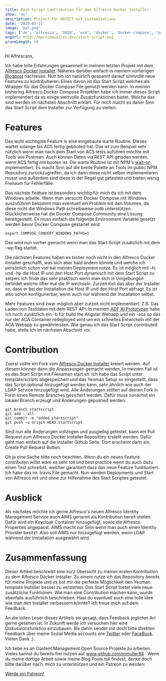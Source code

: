 ```yaml
---
title: Bash Script Contribution für den Alfresco Docker Installer
show: 'no'
description: Project für OBJECT mit Customizations
date: '2020-03-21'
image: 'owl.png'
tags: ['de', 'alfresco', '2020', 'ecm', 'docker', 'docker-compose', 'yeoman']
engUrl: http://martinmueller.dev/start-script-eng
pruneLength: 50
---
```


Hi Alfrescans,

Ich habe tolle Erfahrungen gesammelt in meinem letzten Projekt mit dem [Alfresco Docker Installer](https://github.com/Alfresco/alfresco-docker-installer). Näheres darüber einfach in meinem vorherigen [Blogpost](http://martinmueller.dev/alfresco-docker-installer) nachlesen. Nun bin ich natürlich gespannt darauf sinnvolle neue Features zu kontributieren. Eines davon ist das Start Script welches als Wrapper für das Docker Compose File genutzt werden kann. In meinen bishering Alfresco Docker Compose Projekten habe ich immer dieses Script implementiert da es einige wertvolle Zusatzfunktionen bietet. Welche das sind werden im nächsten Abschnitt erklärt. Für mich macht es daher Sinn das Start Script dem Installer zur Verfügung zu stellen.

# Features
Das wohl wichtigste Feature is eine eingebaute warte Routine. Dieses wartet solange bis ACS fertig gebooted hat. Das ist zum Beispiel sehr nützlich wenn man nach dem Start von ACS tests auführen möchte mit Tools wie Postman. Auch können Daten via REST API geladen werden, wenn ACS fertig mit booten ist. Die warte Routine ist mit NPM's [wait-on](https://www.npmjs.com/package/wait-on) implementiert. Es macht Sinn auf die breite Palette an Tools im public NPM Repository zurückzugreifen, da ich dann diese nicht selber implementieren musst und außerdem sind diese in der Regel gut getested und bieten wenig Freiraum für Fehlerfälle.

Das nächste Feature ist besonders wichtig für mich da ich mit dem Windows arbeite. Wenn man versucht Docker Compose mit Windows auszuführen bekommt man eventuell ein Problem mit den Volumes, da diese nicht die Windows Path schreibweise ootb unterstützen. Glücklicherweise hat die Docker Compose Community eine Lösung bereitgestellt. Es muss einfach die folgende Environment Variable gesetzt werden bevor Docker Compose gestartet wird:

```
export COMPOSE_CONVERT_WINDOWS_PATHS=1
```

Das wird nun vorher gemacht wenn man das Start Script zusätzlich mit dem -wp flag startet.

Die nächsten Features haben es bisher noch nicht in den Alfresco Docker Installer geschafft, was sich aber bald ändern könnte und welche ich persönlich schon viel bei meinen Deployment nutze. Es ist möglich mit -hi und -hp die Host IP und den Host Port dynamisch mit dem Start Script zu setzen. Ich finde das sehr praktisch wenn man sich in Umgebungen befindet welche öfter mal die IP wechseln. Zurzeit löst das aber der Installer so, dass er bei der Installation die Host IP und den Host Port abfragt. Es ist also schon konfigurierbar, wenn auch nur während der Installation selbst.

Mehr Features sind zwar möglich aber zurzeit nicht implementiert. Z.B. Das Laden von Testdaten mit dem REST API. In meinem [ADF AI Prototypen](http://martinmueller.dev/adf-app) habe ich noch zusätzlich ein -b für build the Angular Webapp und ein -aca so das nur der ACA Container redeployed wird um ein schnelles Entwickeln mit der ACA Webapp zu gewährleisten. Wie genau ich das Start Script contributed habe, stelle ich im nächsten Abschnitt vor.

# Contribution
Zuerst sollte ein Fork vom [Alfresco Docker Installer](https://github.com/Alfresco/alfresco-docker-installer) kreiert werden. Auf diesem können dann die Anpassungen gemacht werden. In meinem Fall ist es das Start Script mit Filenamen start.sh. Ich habe das Script unter template/scripts abgespeichert und das Yeoman Setup so eingestellt, dass das Script optional hinzugefügt werden kann, sehr ähnlich wie auch der LDAP Service hinzugefügt wird. Alle Änderungen sollten auf deinen Fork in Form eines Remote Branches gesichert werden. Dafür muss zunächst ein lokaler Branch erzeugt und Änderungen gepushed werden:

```
git branch startscript
git add --all
git commit -m "added startscript"
git push -u origin HEAD:startscript
```

Sind nun alle Änderungen vollzogen und ausgiebig getestet, kann ein Pull Request zum Alfresco Docker Installer Repository erstellt werden. Dafür geht man einfach auf die Installer Github Seite. Dort erscheint dann ein Create Pull Request Button.

Oh ja eine Sache bitte noch beachten. Wenn du ein neues Feature contributen willst wäre es sehr toll und best practice wenn du auch dazu einen Test schreibst, welcher garantiert dass das neue Feature funktioniert. Ich habe das im .travis File gemacht. Nun werden Deployments und Start von Alfresco mit und ohne zur Hilfenahme des Start Scriptes getestet.

# Ausblick
Als nächstes möchte ich gerne Alfresco's neuen Alfresco Identity Management Service auch AIMS genannt als Kontribution bereit stellen. Dafür wird ein Keycloak Container hinzugefügt, sowie die Alfresco Properties angepasst. AIMS macht nur Sinn wenn man auch einen Identity Provider besitzt. Also soll AIMS nur hinzugefügt werden, wenn LDAP während der Installation ausgewählt wird.

# Zusammenfassung
Dieser Artikel beschreibt eine kurz Übersicht zu meiner ersten Kontribution zu dem Alfresco Docker Installer. Zu einem nutze ich das Repository bereits für meine Projekte und es bot mir die perfekte Möglichkeit den Yeoman template Installer besser zu verstehen. Das Start Script bietet viele neue zusätzliche Funktionen. Wie man eine Contribution machen kann, wurde ebenfalls ausführlich beschrieben. Hast du eventuell auch eine tolle Idee wie man den Installer verbessern könnte? Ich freue mich auf dein Feedback.

An die tollen Leser dieses Artikels sei gesagt, dass Feedback jeglicher Art gerne gesehen ist. In Zukunft werde ich versuchen hier eine Diskussionsfunktion einzubauen. Bis dahin sendet mir doch bitte direkten Feedback über meine Sozial Media accounts wie [Twitter](https://twitter.com/MartinMueller_) oder [FaceBook](https://www.facebook.com/martin.muller.10485). Vielen Dank :).

Ich liebe es an Content Management Open Source Projekte zu arbeiten. Vieles kannst du bereits frei nutzen auf www.github.com/mmuller88 . Wenn du meine dortige Arbeit sowie meine Blog Posts toll findest, denke doch bitte darüber nach, mich zu unterstützen und ein Patreon zu werden:

<a href="https://www.patreon.com/bePatron?u=29010217" data-patreon-widget-type="become-patron-button">Werde ein Patreon!</a><script async src="https://c6.patreon.com/becomePatronButton.bundle.js"></script>